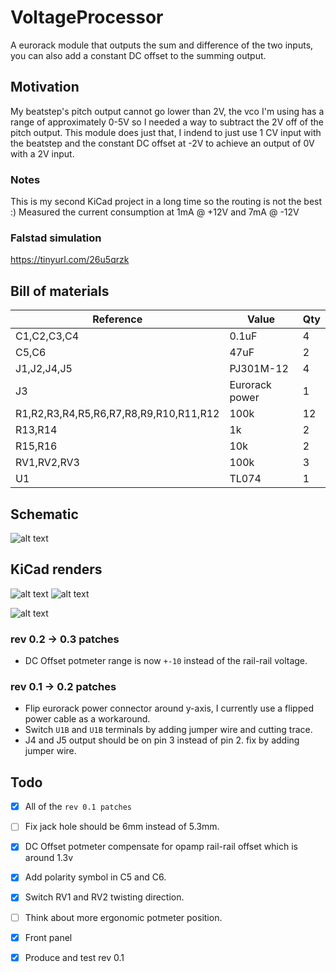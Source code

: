 # VoltageProcessor

A eurorack module that outputs the sum and difference of the two inputs, you can also add a constant DC offset to the summing output.


## Motivation
My beatstep's pitch output cannot go lower than 2V, the vco I'm using has a range of approximately 0-5V so I needed a way to subtract the 2V off of the pitch output.
This module does just that, I indend to just use 1 CV input with the beatstep and the constant DC offset at -2V to achieve an output of 0V with a 2V input.


### Notes
This is my second KiCad project in a long time so the routing is not the best :)
Measured the current consumption at 1mA @ +12V and 7mA @ -12V


### Falstad simulation
https://tinyurl.com/26u5qrzk


## Bill of materials
|Reference|Value                        |Qty   |
|---------|-----------------------------|------|
|C1,C2,C3,C4|0.1uF                        |4     |
|C5,C6    |47uF                         |2     |
|J1,J2,J4,J5|PJ301M-12                    |4     |
|J3       |Eurorack power               |1     |
|R1,R2,R3,R4,R5,R6,R7,R8,R9,R10,R11,R12|100k                         |12    |
|R13,R14  |1k                           |2     |
|R15,R16  |10k                          |2     |
|RV1,RV2,RV3|100k                         |3     |
|U1       |TL074                        |1     |


## Schematic

![alt text](https://raw.githubusercontent.com/JopjeKnopje/VoltageProcessor/main/images/schematic.png)

## KiCad renders
![alt text](https://raw.githubusercontent.com/JopjeKnopje/VoltageProcessor/main/images/3d_front_hi.png)
![alt text](https://raw.githubusercontent.com/JopjeKnopje/VoltageProcessor/main/images/3d_back_hi.png)

![alt text](https://raw.githubusercontent.com/JopjeKnopje/VoltageProcessor/main/images/front_panel_hi.png)


### rev 0.2 -> 0.3 patches
- DC Offset potmeter range is now `+-10` instead of the rail-rail voltage.

### rev 0.1 -> 0.2 patches
- Flip eurorack power connector around y-axis, I currently use a flipped power cable as a workaround.
- Switch `U1B` and `U1B` terminals by adding jumper wire and cutting trace.
- J4 and J5 output should be on pin 3 instead of pin 2. fix by adding jumper wire.


## Todo
- [x] All of the `rev 0.1 patches`
- [ ] Fix jack hole should be 6mm instead of 5.3mm.
- [x] DC Offset potmeter compensate for opamp rail-rail offset which is around 1.3v
- [x] Add polarity symbol in C5 and C6.
- [x] Switch RV1 and RV2 twisting direction.
- [ ] Think about more ergonomic potmeter position.
- [x] Front panel
- [x] Produce and test rev 0.1


